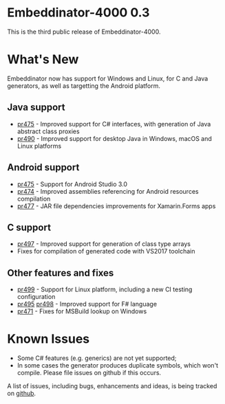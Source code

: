 # Embeddinator-4000 0.3

This is the third public release of Embeddinator-4000.

What's New
==========

Embeddinator now has support for Windows and Linux, for C and Java generators, as well as targetting the Android platform.

Java support
------------

* [pr475](https://github.com/mono/Embeddinator-4000/pull/475) - Improved support for C# interfaces, with generation of Java abstract class proxies
* [pr490](https://github.com/mono/Embeddinator-4000/pull/490) - Improved support for desktop Java in Windows, macOS and Linux platforms

Android support
---------------

* [pr475](https://github.com/mono/Embeddinator-4000/pull/475) - Support for Android Studio 3.0
* [pr474](https://github.com/mono/Embeddinator-4000/pull/474) - Improved assemblies referencing for Android resources compilation
* [pr477](https://github.com/mono/Embeddinator-4000/pull/477) - JAR file dependencies improvements for Xamarin.Forms apps

C support
---------

* [pr497](https://github.com/mono/Embeddinator-4000/pull/497) - Improved support for generation of class type arrays
* Fixes for compilation of generated code with VS2017 toolchain

Other features and fixes
------------------------

* [pr499](https://github.com/mono/Embeddinator-4000/pull/499) - Support for Linux platform, including a new CI testing configuration
* [pr495](https://github.com/mono/Embeddinator-4000/pull/495) [pr498](https://github.com/mono/Embeddinator-4000/pull/489) - Improved support for F# language
* [pr471](https://github.com/mono/Embeddinator-4000/pull/471) - Fixes for MSBuild lookup on Windows

Known Issues
============

* Some C# features (e.g. generics) are not yet supported;
* In some cases the generator produces duplicate symbols, which won't compile. Please file issues on github if this occurs.

A list of issues, including bugs, enhancements and ideas, is being tracked on [github](https://github.com/mono/Embeddinator-4000/issues).

